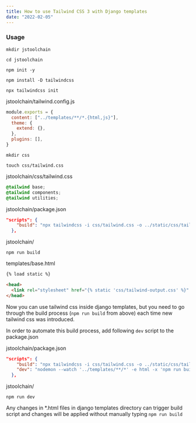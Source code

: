 ```yaml
---
title: How to use Tailwind CSS 3 with Django templates
date: "2022-02-05"
---
```


### Usage

```shell
mkdir jstoolchain

cd jstoolchain

npm init -y

npm install -D tailwindcss

npx tailwindcss init
```

jstoolchain/tailwind.config.js

```js
module.exports = {
  content: ["../templates/**/*.{html,js}"],
  theme: {
    extend: {},
  },
  plugins: [],
}
```

```shell
mkdir css

touch css/tailwind.css
```

jstoolchain/css/tailwind.css

```css
@tailwind base;
@tailwind components;
@tailwind utilities;
```

jstoolchain/package.json

```json
"scripts": {
    "build": "npx tailwindcss -i css/tailwind.css -o ../static/css/tailwind-output.css"
  },
```

jstoolchain/

```shell
npm run build
```

templates/base.html

```html
{% load static %}

<head>
  <link rel="stylesheet" href="{% static 'css/tailwind-output.css' %}" />
</head>
```

Now you can use tailwind css inside django templates, but you need to go through the build process (`npm run build` from above) each time new tailwind css was introduced.

In order to automate this build process, add following `dev` script to the package.json

jstoolchain/package.json

```json
"scripts": {
    "build": "npx tailwindcss -i css/tailwind.css -o ../static/css/tailwind-output.css",
    "dev": "nodemon --watch '../templates/**/*' -e html -x 'npm run build'"
  },
```

jstoolchain/

```shell
npm run dev
```

Any changes in \*.html files in django templates directory can trigger build script and changes will be applied without manually typing `npm run build`
